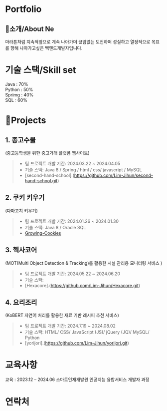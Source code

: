 # Portfolio     
## 👋소개/About Ne
마라톤처럼 지속적앞으로 계속 나아가며 끊임없는 도전하며 성실하고 열정적으로 목표를 향해 나아가고싶은 백앤드개발자입니다.

# 기술 스택/Skill set
Java : 70%  
Python : 50%  
Sprimg : 40%  
SQL :  60%


# 📝Projects
## 1. 종고수쿨             
   (중고등학생을 위한 중고거래 플랫폼 웹사이트)     
  > * 팀 프로젝트 개발 기간: 2024.03.22 ~ 2024.04.05    
  > * 기술 스택: Java 8 / Spring / html / css/ javascript / MySQL
  > * [second-hand-school].(https://github.com/Lim-Jihun/second-hand-school.git)
   

## 2. 쿠키 키우기   
   (다마고치 키우기)   
 > * 팀 프로젝트 개발 기간: 2024.01.26 ~ 2024.01.30   
 > * 기술 스택: Java 8 / Oracle SQL
 > * [Growing-Cookies](https://github.com/Lim-Jihun/Growing-Cookies)
>    
## 3. 헥사코어     
   (MOT(Multi Object Detection & Tracking)를 활용한 시설 관리용 모니터링 서비스 )
  > * 팀 프로젝트 개발 기간: 2024.05.22 ~ 2024.06.20
  > * 기술 스택:
  > * [Hexacore].(https://github.com/Lim-Jihun/Hexacore.git)  


## 4. 요리조리       
   (KoBERT 자연어 처리를 활용한 재료 기반 레시피 추천 서비스)      
   > * 팀 프로젝트 개발 기간: 2024.7.19 ~ 2024.08.02      
   > * 기술 스택: HTML/ CSS/ JavaScript (JS)/ jQuery (JQ)/ MySQL/ Python
   > * [yorijori].(https://github.com/Lim-Jihun/yorijori.git)


# 교육사항
교육 : 2023.12 – 2024.06	스마트인재개발원	인공지능 융합서비스 개발자 과정


# 연락처 

